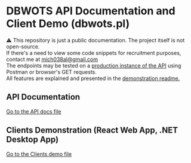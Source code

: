 # DBWOTS API Documentation and Client Demo (dbwots.pl)

⚠️ This repository is just a public documentation. The project itself is not open-source. <br />
If there's a need to view some code snippets for recruitment purposes, contact me at mich038al@gmail.com <br />
The endpoints may be tested on a [production instance of the API](http://dbwots.ddns.net:82/home/hello) using Postman or browser's GET requests.<br>
All features are explained and presented in the [demonstration readme.](clients-demo.md)

## API Documentation
[Go to the API docs file](api-docs.md)
## Clients Demonstration (React Web App, .NET Desktop App)
[Go to the Clients demo file](clients-demo.md)
